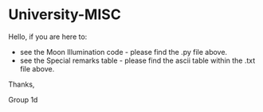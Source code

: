 # University-MISC

Hello, if you are here to:

 - see the Moon Illumination code - please find the .py file above.
 - see the Special remarks table - please find the ascii table within the .txt file above.

Thanks,

Group 1d
